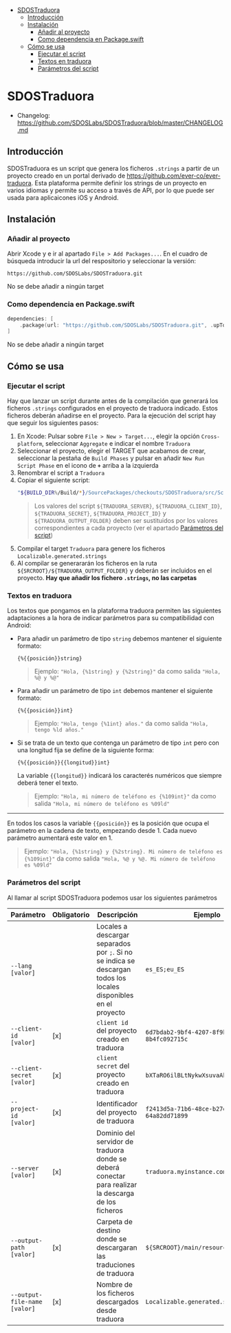 - [SDOSTraduora](#sdostraduora)
  - [Introducción](#introducción)
  - [Instalación](#instalación)
    - [Añadir al proyecto](#añadir-al-proyecto)
    - [Como dependencia en Package.swift](#como-dependencia-en-packageswift)
  - [Cómo se usa](#cómo-se-usa)
    - [Ejecutar el script](#ejecutar-el-script)
    - [Textos en traduora](#textos-en-traduora)
    - [Parámetros del script](#parámetros-del-script)

# SDOSTraduora
- Changelog: https://github.com/SDOSLabs/SDOSTraduora/blob/master/CHANGELOG.md

## Introducción
SDOSTraduora es un script que genera los ficheros `.strings` a partir de un proyecto creado en un portal derivado de https://github.com/ever-co/ever-traduora. Esta plataforma permite definir los strings de un proyecto en varios idiomas y permite su acceso a través de API, por lo que puede ser usada para aplicaicones iOS y Android.

## Instalación

### Añadir al proyecto

Abrir Xcode y e ir al apartado `File > Add Packages...`. En el cuadro de búsqueda introducir la url del respositorio y seleccionar la versión:
```
https://github.com/SDOSLabs/SDOSTraduora.git
```
No se debe añadir a ningún target

### Como dependencia en Package.swift

``` swift
dependencies: [
    .package(url: "https://github.com/SDOSLabs/SDOSTraduora.git", .upToNextMajor(from: "2.0.0"))
]
```

No se debe añadir a ningún target

## Cómo se usa

### Ejecutar el script

Hay que lanzar un script durante antes de la compilación que generará los ficheros `.strings` configurados en el proyecto de traduora indicado. Estos ficheros deberán añadirse en el proyecto. Para la ejecución del script hay que seguir los siguientes pasos:

1. En Xcode: Pulsar sobre `File > New > Target...`, elegir la opción `Cross-platform`, seleccionar `Aggregate` e indicar el nombre `Traduora`
2. Seleccionar el proyecto, elegir el TARGET que acabamos de crear, seleccionar la pestaña de `Build Phases` y pulsar en añadir `New Run Script Phase` en el icono de **`+`** arriba a la izquierda
3. Renombrar el script a `Traduora`
4. Copiar el siguiente script:
    ```sh
    "${BUILD_DIR%/Build/*}/SourcePackages/checkouts/SDOSTraduora/src/Scripts/SDOSTraduora" --server "${TRADUORA_SERVER}" --client-id "${TRADUORA_CLIENT_ID}" --client-secret "${TRADUORA_SECRET}" --project-id "${TRADUORA_PROJECT_ID}" --output-path "${SRCROOT}/${TRADUORA_OUTPUT_FOLDER}" --output-file-name "Localizable.generated.strings"
    ```
    > Los valores del script `${TRADUORA_SERVER}`, `${TRADUORA_CLIENT_ID}`, `${TRADUORA_SECRET}`, `${TRADUORA_PROJECT_ID}` y `${TRADUORA_OUTPUT_FOLDER}` deben ser sustituidos por los valores correspondientes a cada proyecto (ver el apartado [Parámetros del script](#parámetros-del-script))
5. Compilar el target `Traduora` para genere los ficheros `Localizable.generated.strings`
6. Al compilar se generararán los ficheros en la ruta `${SRCROOT}/${TRADUORA_OUTPUT_FOLDER}` y deberán ser incluidos en el proyecto. **Hay que añadir los fichero `.strings`, no las carpetas**

### Textos en traduora

Los textos que pongamos en la plataforma traduora permiten las siguientes adaptaciones a la hora de indicar parámetros para su compatibilidad con Android:

- Para añadir un parámetro de tipo `string` debemos mantener el siguiente formato:
  ```
  {%{{posición}}string}
  ```
    > Ejemplo: `"Hola, {%1string} y {%2string}"` da como salida `"Hola, %@ y %@"`

- Para añadir un parámetro de tipo `int` debemos mantener el siguiente formato:
  ```
  {%{{posición}}int}
  ```
    > Ejemplo: `"Hola, tengo {%1int} años."` da como salida `"Hola, tengo %ld años."`

- Si se trata de un texto que contenga un parámetro de tipo `int` pero con una longitud fija se define de la siguiente forma:
  ```
  {%{{posición}}{{longitud}}int}
  ```
  La variable `{{longitud}}` indicará los caracterés numéricos que siempre deberá tener el texto.
    > Ejemplo: `"Hola, mi número de teléfono es {%109int}"` da como salida `"Hola, mi número de teléfono es %09ld"`
---
En todos los casos la variable `{{posición}}` es la posición que ocupa el parámetro en la cadena de texto, empezando desde 1. Cada nuevo parámetro aumentará este valor en 1.

  > Ejemplo: `"Hola, {%1string} y {%2string}. Mi número de teléfono es {%109int}"` da como salida `"Hola, %@ y %@. Mi número de teléfono es %09ld"`

### Parámetros del script

Al llamar al script SDOSTraduora podemos usar los siguientes parámetros

|Parámetro|Obligatorio|Descripción|Ejemplo|
|---------|-----------|-----------|-----------|
|`--lang [valor]`||Locales a descargar separados por `;`. Si no se indica se descargan todos los locales disponibles en el proyecto|`es_ES;eu_ES`|
|`--client-id [valor]`|[x]| `client id` del proyecto creado en traduora | `6d7bdab2-9bf4-4207-8f9b-8b4fc092715c`|
|`--client-secret [valor]`|[x]|`client secret` del proyecto creado en traduora|`bXTaRO6ilBLtNykwXsuvaAbXtllbAwla`|
|`--project-id [valor]`|[x]|Identificador del proyecto de traduora|`f2413d5a-71b6-48ce-b27d-64a82dd71899`|
|`--server [valor]`|[x]|Dominio del servidor de traduora donde se deberá conectar para realizar la descarga de los ficheros|`traduora.myinstance.com`|
|`--output-path [valor]`|[x]|Carpeta de destino donde se descargaran las traduciones de traduora|`${SRCROOT}/main/resources/generated`|
|`--output-file-name [valor]`|[x]|Nombre de los ficheros descargados desde traduora|`Localizable.generated.strings`|
